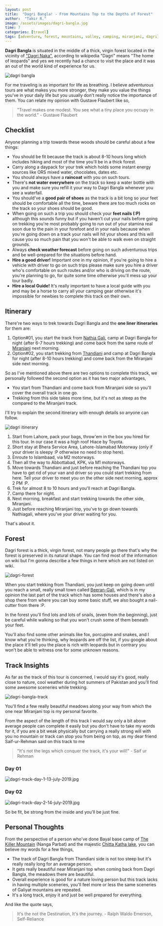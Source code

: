 ```yaml
---
layout: post
title:  "Dagri Bangla! - From Mountains Top to the Depths of Forest"
author:  "Tahir R."
image: /assets/images/dagri-bangla.jpg
time: 7
categories: [travel]
tags: [adventure, forest, mountains, valley, camping, miranjani, dagri]
---
```


**Dagri Bangla** is situated in the middle of a thick, virgin forest located in the vicinity of ["Dagri Naka"](https://en.wikipedia.org/wiki/Dagri_Naka), according to wikipedia "Dagri" means "The home of leopards" and yes we recently had a chance to visit the place and it was an out of the world kind of experience for us.

![dagri bangla](/assets/images/dagri-bangla.jpg)

For me traveling is as important for life as breathing. I believe adventurous tours are what makes you more stronger, they make you value the things you've in your daily life but you usually don't really notice the importance of them. You can relate my opinion with Gustave Flaubert like so,

> "Travel makes one modest. You see what a tiny place you occupy in the world." - Gustave Flaubert

## Checklist
Anyone planning a trip towards these woods should be careful about a few things:

 - You should be fit because the track is about 8-10 hours long which includes hiking and most of the time you'll be in a thick forest.
 - Carry along a daypack for your trek which holds some instant energy sources like ORS mixed water, chocolates, dates etc.
 - You should always have a **raincoat** with you on such tours.
 - There's **not water everywhere** on the track so keep a water bottle with you and make sure you refill it your way to Dagri Bangla whenever you see a waterfall.
 - You should've a **good pair of shoes** as the track is a bit long so your feet should be comfortable all the time, beware there are too much rocks on the track so your shoes should be good.
 - When going on such a trip you should check your **feet nails (:P)** although this sounds funny but if you haven't cut your nails before going on trekking you're most probably going to run out of your stamina real soon due to the pain in your forefoot and in your nails because when you're going down on a track your nails will hit your shoes and this will cause you so much pain that you won't be able to walk even on straight grounds.
 - Always **check weather forecast** before going on such adventurous trips and be well-prepared for the situations before hand.
 - **Hire a good driver!** Important one in my opinion, if you're going to hire a vehicle with driver to go on such trips please make sure you hire a driver who's comfortable on such routes and/or who is driving on the route, you're planning to go, for quite some time otherwise you'll mess up your tour badly.
 - **Hire a local Guide!** It's really important to have a local guide with you and may be a horse to carry all your camping gear otherwise it's impossible for newbies to complete this track on their own.

## Itinerary
There're two ways to trek towards Dagri Bangla and the **one liner itineraries** for them are:

 1. Option#01, you start the track from [Nathia Gali](https://en.wikipedia.org/wiki/Nathia_Gali), camp at Dagri Bangla for night (after 6-7 hours trekking) and come back from the same route of [Miranjani](https://en.wikipedia.org/wiki/Miranjani) next morning.
 2. Option#02, you start trekking from [Thandiani](https://en.wikipedia.org/wiki/Thandiani) and camp at Dagri Bangla for night (after 8-10 hours trekking) and come back from the Miranjani side next morning.

So as I've mentioned above there are two options to complete this track, we personally followed the second option as it has two major advantages,

 - You start from Thandiani and come back from Miranjani side so you'll cover the overall track in one go.
 - Trekking from this side takes more time, but it's not as steep as the compared to the Miranjani track.

I'll try to explain the second itinerary with enough details so anyone can follow.

![dagri itinerary](/assets/images/dagri-itinerary.png)

 1. Start from Lahore, pack your bags, throw'em in the box you hired for this tour. In our case it was a high roof Hiace by Toyota.
 2. Short stay at Bhera Service Area, Lahore-Islamabad Motorway (only if your driver is sleepy :P otherwise no need to stop here).
 3. Enroute to Islambaad, via M2 motorways.
 4. Then all the way to Abbottabad, KPK, via M1 motorways.
 5. Move towards Thandiani and just before reaching the Thandiani top you have to get rid of your van and driver so you could start trekking from here. Tell your driver to meet you on the other side next morning, approx 2 PM :P.
 6. Trek for almost 8 to 10 hours and you'll reach at Dagri Bangla.
 7. Camp there for night.
 8. Next morning, breakfast and start trekking towards the other side, Miranjani.
 9. Just before reaching Miranjani top, you've to go down towards Nathiagali, where you've your driver waiting for you.

That's about it. 

## Forest
Dagri forest is a thick, virgin forest, not many people go there that's why the forest is preserved in its natural shape. You can find most of the information on wiki but I'm gonna describe a few things in here which are not listed on wiki. 

![dagri-forest](/assets/images/dagri-forest.jpg)

When you start trekking from Thandiani, you just keep on going down until you reach a small, really small town called [Beeran-Gali](https://en.wikipedia.org/wiki/Beeran_Gali), which is in my opinion the last part of the track which has some houses and there's also a shop there from where you can buy some basic stuff, we also bought a nail-cutter from there :P.

In the forest you'll find lots and lots of snails, (even from the beginning), just be careful while walking so that you won't crush some of them beneath your feet. 

You'll also find some other animals like fox, porcupine and snakes, and I know what you're thinking, why leopards are off the list, if you google about the place it'll tell you the place is rich with leopards but in contrary you won't be able to witness one for some unknown reasons.

## Track Insights
As far as the track of this tour is concerned, I would say it's good, really close to nature, cool weather during hot summers of Pakistan and you'll find some awesome sceneries while trekking.

![dagri-bangla-track](/assets/images/dagri-bangla-track.jpg)

You'll find a few really beautiful meadows along your way from which the one near Miranjani top is my personal favorite.

From the aspect of the length of this track I would say only a bit above average people can complete it easily but you don't have to take my words for it, if you are a bit weak physically but carrying a really strong will with you no mountain or track can stop you from being on top, as my dear friend Saif-ur-Rehman said on this track to me

> "It's not the legs which conquer the track, it's your will!" - Saif ur Rehman

<div class="container">
	<div class="col-6 text-center border-1pt mr-5">
		<h3 class="mr-5">Day 01</h3>
		<img src="{{ '/assets/images/dagri-track-day-1-13-july-2019.jpg' }}" title="Dagri Track Day-01 13-july-2019" alt="dagri-track-day-1-13-july-2019.jpg" />
	</div>
	<div class="col-6 text-center border-1pt mr-5">
		<h3 class="mr-5">Day 02</h3>
		<img src="{{ '/assets/images/dagri-track-day-2-14-july-2019.jpg' }}" title="Dagri Track Day-02 14-july-2019" alt="dagri-track-day-2-14-july-2019.jpg" />
	</div>
</div>

So be fit, be strong from the inside and you'll be just fine.

## Personal Thoughts
From the perspective of a person who've done Bayal base camp of [The Killer Mountain](https://en.wikipedia.org/wiki/Nanga_Parbat) (Nanga Parbat) and the majestic [Chitta Katha lake](https://en.wikipedia.org/wiki/Chitta_Katha_Lake), you can believe my words for a few things,

 - The track of Dagri Bangla from Thandiani side is not too steep but it's really really long for an average person.
 - It gets really beautiful near Miranjani top when coming back from Dagri Bangla, the meadows there are beautiful.
 - Overall experience is good for a nature loving person but this track lacks in having multiple sceneries, you'll feel more or less the same sceneries of Galiyat mountains are repeated.
 - It's a long track, enjoy it and just be well prepared for everything.

And like the quote says,

> It's the not the Destination, It's the journey. - Ralph Waldo Emerson, Self-Reliance 